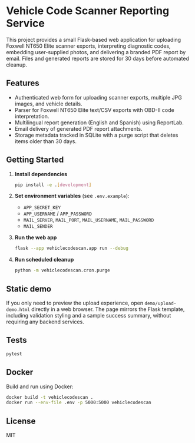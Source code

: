 # Vehicle Code Scanner Reporting Service

This project provides a small Flask-based web application for uploading Foxwell NT650 Elite scanner exports, interpreting diagnostic codes, embedding user-supplied photos, and delivering a branded PDF report by email. Files and generated reports are stored for 30 days before automated cleanup.

## Features

- Authenticated web form for uploading scanner exports, multiple JPG images, and vehicle details.
- Parser for Foxwell NT650 Elite text/CSV exports with OBD-II code interpretation.
- Multilingual report generation (English and Spanish) using ReportLab.
- Email delivery of generated PDF report attachments.
- Storage metadata tracked in SQLite with a purge script that deletes items older than 30 days.

## Getting Started

1. **Install dependencies**
   ```bash
   pip install -e .[development]
   ```

2. **Set environment variables** (see `.env.example`):
   - `APP_SECRET_KEY`
   - `APP_USERNAME` / `APP_PASSWORD`
   - `MAIL_SERVER`, `MAIL_PORT`, `MAIL_USERNAME`, `MAIL_PASSWORD`
   - `MAIL_SENDER`

3. **Run the web app**
   ```bash
   flask --app vehiclecodescan.app run --debug
   ```

4. **Run scheduled cleanup**
   ```bash
   python -m vehiclecodescan.cron.purge
   ```

## Static demo

If you only need to preview the upload experience, open `demo/upload-demo.html` directly in a web browser. The page mirrors the
Flask template, including validation styling and a sample success summary, without requiring any backend services.

## Tests

```bash
pytest
```

## Docker

Build and run using Docker:
```bash
docker build -t vehiclecodescan .
docker run --env-file .env -p 5000:5000 vehiclecodescan
```

## License

MIT

